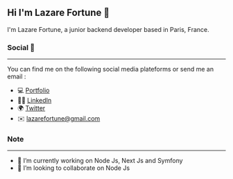 ## Hi I'm Lazare Fortune 👋

I'm Lazare Fortune, a junior backend developer based in Paris, France.

### Social 📱
---
You can find me on the following social media plateforms or send me an email :
- :computer: [Portfolio](https://www.lazarefortune.com)
- :technologist: [LinkedIn](https://www.linkedin.com/in/lazare-fortune/)
- :earth_africa: [Twitter](https://twitter.com/lazarefortune)
- :envelope: [lazarefortune@gmail.com](lazarefortune@gmail.com)

### Note
---
- 🔭 I’m currently working on Node Js, Next Js and Symfony
- 👯 I’m looking to collaborate on Node Js

<!--
**lazarefortune/lazarefortune** is a ✨ _special_ ✨ repository because its `README.md` (this file) appears on your GitHub profile.

Here are some ideas to get you started:

- 🔭 I’m currently working on Node Js, Next Js and Symfony
- 🌱 I’m currently learning Symfony and Node Js
- 👯 I’m looking to collaborate on Symfony
- 🤔 I’m looking for help with ...
- 💬 Ask me about ...
- 📫 How to reach me: ...
- 😄 Pronouns: ...
- ⚡ Fun fact: ...
-->
